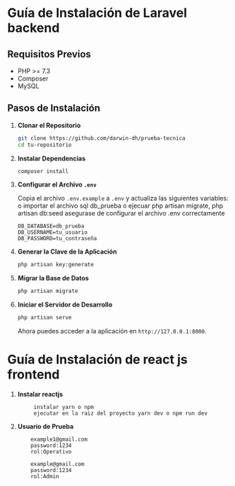 # Guía de Instalación de Laravel backend

## Requisitos Previos

- PHP >= 7.3
- Composer
- MySQL

## Pasos de Instalación

1. **Clonar el Repositorio**

    ```bash
    git clone https://github.com/darwin-dh/prueba-tecnica
    cd tu-repositorio
    ```

2. **Instalar Dependencias**

    ```bash
    composer install
    ```

3. **Configurar el Archivo `.env`**

    Copia el archivo `.env.example` a `.env` y actualiza las siguientes variables:
    o importar el archivo sql db_prueba
    o ejecuar php artisan migrate,
    php artisan db:seed
    asegurase de configurar el archivo .env correctamente
    ```env
    DB_DATABASE=db_prueba
    DB_USERNAME=tu_usuario
    DB_PASSWORD=tu_contraseña
    ```

4. **Generar la Clave de la Aplicación**

    ```bash
    php artisan key:generate
    ```

5. **Migrar la Base de Datos**

    ```bash
    php artisan migrate
    ```
6. **Iniciar el Servidor de Desarrollo**

    ```bash
    php artisan serve
    ```

    Ahora puedes acceder a la aplicación en `http://127.0.0.1:8000`.
 


 # Guía de Instalación de react js frontend


1. **Instalar reactjs**
   ```Ingresar a la carpeta frontend
        instalar yarn o npm
        ejecutar en la raiz del proyecto yarn dev o npm run dev
    ```
2.  **Usuario de Prueba**    
    ``` email:
        example1@gmail.com
        password:1234
        rol:Operativo
    ```
    ``` email:
        example@gmail.com
        password:1234
        rol:Admin
    ```
